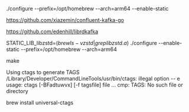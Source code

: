 ./configure --prefix=/opt/homebrew --arch=arm64 --enable-static

https://github.com/xiazemin/confluent-kafka-go

https://github.com/edenhill/librdkafka


STATIC_LIB_libzstd=$(brew ls -v zstd | grep libzstd.a$) ./configure --enable-static --prefix=/opt/homebrew --arch=arm64

make

Using ctags to generate TAGS
/Library/Developer/CommandLineTools/usr/bin/ctags: illegal option -- e
usage: ctags [-BFadtuwvx] [-f tagsfile] file ...
cmp: TAGS: No such file or directory


brew install universal-ctags
